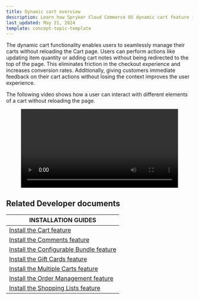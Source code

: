 ```yaml
---
title: Dynamic cart overview
description: Learn how Spryker Cloud Commerce OS dynamic cart feature improves user experience with seamless cart management and a frictionless checkout process.
last_updated: May 21, 2024
template: concept-topic-template
---
```


The dynamic cart functionality enables users to seamlessly manage their carts without reloading the Cart page. Users can perform actions like updating item quantity or adding cart notes without being redirected to the top of the page. This eliminates friction in the checkout experience and increases conversion rates. Additionally, giving customers immediate feedback on their cart actions without losing the context improves the user experience.

The following video shows how a user can interact with different elements of a cart without reloading the page.

<figure class="video_container">
    <video width="100%" height="auto" controls>
    <source src="https://spryker.s3.eu-central-1.amazonaws.com/docs/About/Releases/release-notes-202410.0.md/dynamic-cart-video.mp4" type="video/mp4">
  </video>
</figure>

## Related Developer documents

| INSTALLATION GUIDES |
|---------|
| [Install the Cart feature](/docs/pbc/all/cart-and-checkout/latest/base-shop/install-and-upgrade/install-features/install-the-cart-feature.html) |
| [Install the Comments feature](/docs/pbc/all/cart-and-checkout/latest/base-shop/install-and-upgrade/install-features/install-the-comments-feature.html) |
| [Install the Configurable Bundle feature](/docs/pbc/all/product-information-management/latest/base-shop/install-and-upgrade/install-features/install-the-configurable-bundle-feature.html) |
| [Install the Gift Cards feature](/docs/pbc/all/gift-cards/latest/install-and-upgrade/install-the-gift-cards-feature.html) |
| [Install the Multiple Carts feature](/docs/pbc/all/cart-and-checkout/latest/base-shop/install-and-upgrade/install-features/install-the-multiple-carts-feature.html) |
| [Install the Order Management feature](/docs/pbc/all/order-management-system/latest/base-shop/install-and-upgrade/install-features/install-the-order-management-feature.html) |
| [Install the Shopping Lists feature](/docs/pbc/all/shopping-list-and-wishlist/latest/base-shop/install-and-upgrade/install-features/install-the-shopping-lists-feature.html) |
